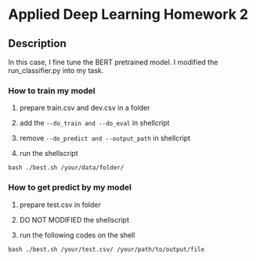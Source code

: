 # Applied Deep Learning Homework 2
## Description
In this case, I fine tune the BERT pretrained model.
I modified the run_classifier.py into my task.


### How to train my model

1. prepare train.csv and dev.csv in a folder

2. add the ``` --do_train and --do_eval ```  in shellcript

3. remove  ```--do_predict and --output_path```  in shellcript

4. run the shellscript

```
bash ./best.sh /your/data/folder/ 
```

### How to get predict by my model
1. prepare test.csv in folder

2. DO NOT MODIFIED the shellscript

2. run the following codes on the shell
```
bash ./best.sh /your/test.csv/ /your/path/to/output/file
```

